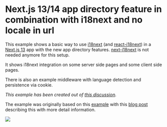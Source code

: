 # Next.js 13/14 app directory feature in combination with i18next and no locale in url

This example shows a basic way to use [i18next](https://www.i18next.com) (and [react-i18next](https://react.i18next.com)) in a [Next.js 13](https://beta.nextjs.org/) app with the new app directory features.
[next-i18next](https://next.i18next.com) is not needed anymore for this setup.

It shows i18next integration on some server side pages and some client side pages.

There is also an example middleware with language detection and persistence via cookie.

*This example has been created out of [this discussion](https://github.com/i18next/next-app-dir-i18next-example/issues/12).*

The example was originally based on this [example](https://github.com/i18next/next-app-dir-i18next-example) with this [blog post](https://locize.com/blog/next-app-dir-i18n) describing this with more detail information.

[![](https://locize.com/blog/next-app-dir-i18n/next-app-dir-i18n.jpg)](https://locize.com/blog/next-app-dir-i18n)
